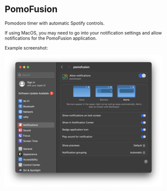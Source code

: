 # PomoFusion
Pomodoro timer with automatic Spotify controls.

If using MacOS, you may need to go into your notification settings and allow notifications for the PomoFusion application.

Example screenshot:

<img src="pomofusion_notifs.png">
